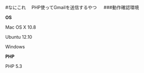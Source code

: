 #なにこれ
　PHP使ってGmailを送信するやつ
　
###動作確認環境

**OS**

Mac OS X 10.8

Ubuntu 12.10

Windows 

**PHP**

PHP 5.3